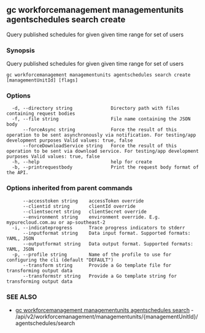 ## gc workforcemanagement managementunits agentschedules search create

Query published schedules for given given time range for set of users

### Synopsis

Query published schedules for given given time range for set of users

```
gc workforcemanagement managementunits agentschedules search create [managementUnitId] [flags]
```

### Options

```
  -d, --directory string              Directory path with files containing request bodies
  -f, --file string                   File name containing the JSON body
      --forceAsync string             Force the result of this operation to be sent asynchronously via notification. For testing/app development purposes Valid values: true, false
      --forceDownloadService string   Force the result of this operation to be sent via download service. For testing/app development purposes Valid values: true, false
  -h, --help                          help for create
  -b, --printrequestbody              Print the request body format of the API.
```

### Options inherited from parent commands

```
      --accesstoken string    accessToken override
      --clientid string       clientId override
      --clientsecret string   clientSecret override
      --environment string    environment override. E.g. mypurecloud.com.au or ap-southeast-2
  -i, --indicateprogress      Trace progress indicators to stderr
      --inputformat string    Data input format. Supported formats: YAML, JSON
      --outputformat string   Data output format. Supported formats: YAML, JSON
  -p, --profile string        Name of the profile to use for configuring the cli (default "DEFAULT")
      --transform string      Provide a Go template file for transforming output data
      --transformstr string   Provide a Go template string for transforming output data
```

### SEE ALSO

* [gc workforcemanagement managementunits agentschedules search](gc_workforcemanagement_managementunits_agentschedules_search.html)	 - /api/v2/workforcemanagement/managementunits/{managementUnitId}/agentschedules/search


